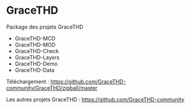 # GraceTHD
Package des projets GraceTHD
* GraceTHD-MCD
* GraceTHD-MOD
* GraceTHD-Check
* GraceTHD-Layers
* GraceTHD-Demo
* GraceTHD-Data

Téléchargement : 
https://github.com/GraceTHD-community/GraceTHD/zipball/master

Les autres projets GraceTHD : 
https://github.com/GraceTHD-community

